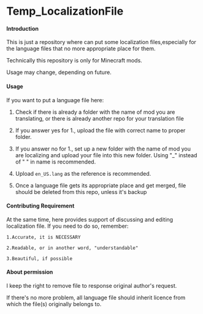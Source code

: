 # Temp_LocalizationFile

#### Introduction
This is just a repository where can put some localization files,especially for the language files that no more appropriate place for them.

Technically this repository is only for Minecraft mods. 

Usage may change, depending on future.

#### Usage
If you want to put a language file here:

1. Check if there is already a folder with the name of mod you are translating, or there is already another repo for your translation file

2. If you answer yes for 1., upload the file with correct name to proper folder.

3. If you answer no for 1., set up a new folder with the name of mod you are localizing and upload your file into this new folder. Using "_" instead of " " in name is recommended.

4. Upload `en_US.lang` as the reference is recommended.

5. Once a language file gets its appropriate place and get merged, file should be deleted from this repo, unless it's backup

#### Contributing Requirement
At the same time, here provides support of discussing and editing localization file. If you need to do so, remember:

    1.Accurate, it is NECESSARY
    
    2.Readable, or in another word, "understandable"
    
    3.Beautiful, if possible

#### About permission
I keep the right to remove file to response original author's request.

If there's no more problem, all language file should inherit licence from which the file(s) originally belongs to.
